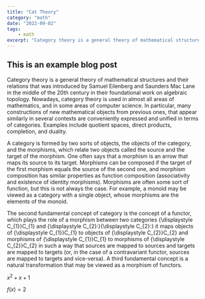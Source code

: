 ```yaml
---
title: "Cat Theory"
category: "math"
date: "2022-09-02"
tags:
    - math
excerpt: "Category theory is a general theory of mathematical structures and their relations that was introduced by Samuel Eilenberg and Saunders Mac Lane in the middle of the 20th century in their foundational work on algebraic topology..."
---
```


## This is an example blog post

Category theory is a general theory of mathematical structures and their relations that was introduced by Samuel Eilenberg and Saunders Mac Lane in the middle of the 20th century in their foundational work on algebraic topology. Nowadays, category theory is used in almost all areas of mathematics, and in some areas of computer science. In particular, many constructions of new mathematical objects from previous ones, that appear similarly in several contexts are conveniently expressed and unified in terms of categories. Examples include quotient spaces, direct products, completion, and duality.

A category is formed by two sorts of objects, the objects of the category, and the morphisms, which relate two objects called the source and the target of the morphism. One often says that a morphism is an arrow that maps its source to its target. Morphisms can be composed if the target of the first morphism equals the source of the second one, and morphism composition has similar properties as function composition (associativity and existence of identity morphisms). Morphisms are often some sort of function, but this is not always the case. For example, a monoid may be viewed as a category with a single object, whose morphisms are the elements of the monoid.

The second fundamental concept of category is the concept of a functor, which plays the role of a morphism between two categories {\displaystyle C_{1}}C_{1} and {\displaystyle C_{2}:}{\displaystyle C_{2}:} it maps objects of {\displaystyle C_{1}}C_{1} to objects of {\displaystyle C_{2}}C_{2} and morphisms of {\displaystyle C_{1}}C_{1} to morphisms of {\displaystyle C_{2}}C_{2} in such a way that sources are mapped to sources and targets are mapped to targets (or, in the case of a contravariant functor, sources are mapped to targets and vice-versa). A third fundamental concept is a natural transformation that may be viewed as a morphism of functors.

$x^2+x+1$ 

$f(x)=2$
